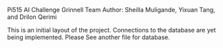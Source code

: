 Pi515 AI Challenge
Grinnell Team
Author: Sheilla Muligande, Yixuan Tang, and Drilon Qerimi

This is an initial layout of the project. Connections to the database are yet being implemented. Please See another file for database.

